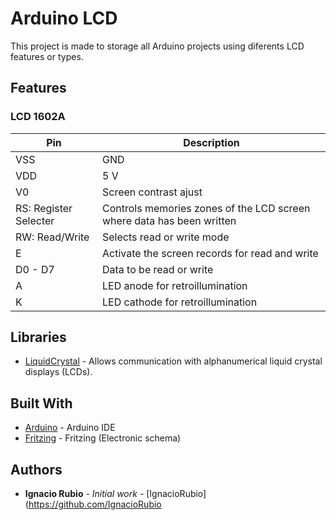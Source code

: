 # Arduino LCD

This project is made to storage all Arduino projects using diferents LCD features or types.

## Features
### LCD 1602A

| Pin                   | Description                                                           |
|-----------------------|-----------------------------------------------------------------------|
| VSS                   | GND                                                                   |
| VDD                   | 5 V                                                                   |
| V0                    | Screen contrast ajust                                                 |
| RS: Register Selecter | Controls memories zones of the LCD screen where data has been written |
| RW: Read/Write        | Selects read or write mode                                            |
| E                     | Activate the screen records for read and write                        |
| D0 - D7               | Data to be read or write                                              |
| A                     | LED anode for retroillumination                                       |
| K                     | LED cathode for retroillumination                                     |

## Libraries
* [LiquidCrystal](http://www.arduinolibraries.info/libraries/liquid-crystal) - Allows communication with alphanumerical liquid crystal displays (LCDs).

## Built With

* [Arduino](https://www.arduino.cc/en/Main/Software/) - Arduino IDE
* [Fritzing](http://fritzing.org/download/) - Fritzing (Electronic schema)


## Authors

* **Ignacio Rubio** - *Initial work* - [IgnacioRubio](https://github.com/IgnacioRubio
